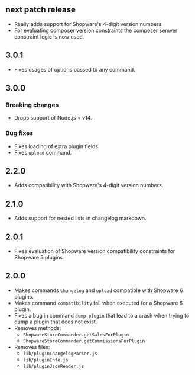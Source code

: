 ## next patch release

* Really adds support for Shopware's 4-digit version numbers.
* For evaluating composer version constraints the composer semver constraint logic is now used.

## 3.0.1

* Fixes usages of options passed to any command.

## 3.0.0

### Breaking changes

* Drops support of Node.js < v14.

### Bug fixes

* Fixes loading of extra plugin fields.
* Fixes `upload` command.

## 2.2.0

* Adds compatibility with Shopware's 4-digit version numbers.

## 2.1.0

* Adds support for nested lists in changelog markdown.

## 2.0.1

* Fixes evaluation of Shopware version compatibility constraints for Shopware 5 plugins.

## 2.0.0

* Makes commands `changelog` and `upload` compatible with Shopware 6 plugins.
* Makes command `compatibility` fail when executed for a Shopware 6 plugin.
* Fixes a bug in command `dump-plugin` that lead to a crash when trying to dump a plugin that does not exist.
* Removes methods:
  * `ShopwareStoreCommander.getSalesForPlugin`
  * `ShopwareStoreCommander.getCommissionsForPlugin`
* Removes files:
  * `lib/pluginChangelogParser.js`
  * `lib/pluginInfo.js`
  * `lib/pluginJsonReader.js`
